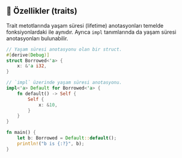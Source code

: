 ## 🔗 Özellikler (traits)

Trait metotlarında yaşam süresi (lifetime) anotasyonları temelde fonksiyonlardaki ile aynıdır. Ayrıca `impl` tanımlarında da yaşam süresi anotasyonları bulunabilir.

```rust
// Yaşam süresi anotasyonu olan bir struct.
#[derive(Debug)]
struct Borrowed<'a> {
    x: &'a i32,
}

// `impl` üzerinde yaşam süresi anotasyonu.
impl<'a> Default for Borrowed<'a> {
    fn default() -> Self {
        Self {
            x: &10,
        }
    }
}

fn main() {
    let b: Borrowed = Default::default();
    println!("b is {:?}", b);
}
```
